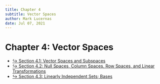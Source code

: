 ```yaml
---
title: Chapter 4
subtitle: Vector Spaces
author: Mark Lucernas
date: Jul 07, 2021
---
```



# Chapter 4: Vector Spaces

- [↪ Section 4.1: Vector Spaces and Subspaces](sec_4-1/index)
- [↪ Section 4.2: Null Spaces, Column Spaces, Row Spaces, and Linear Transformations](sec_4-2/index)
- [↪ Section 4.3: Linearly Independent Sets; Bases](sec_4-3/index)

